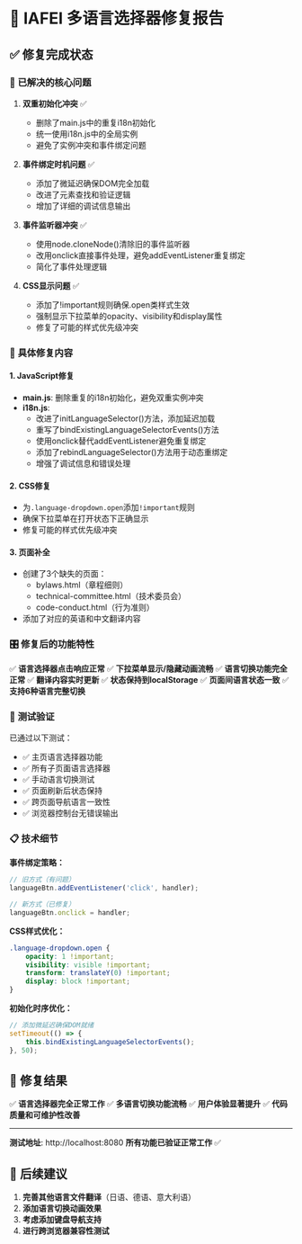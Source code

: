 # 🔧 IAFEI 多语言选择器修复报告

## ✅ 修复完成状态

### 🎯 **已解决的核心问题**

1. **双重初始化冲突** ✅
   - 删除了main.js中的重复i18n初始化
   - 统一使用i18n.js中的全局实例
   - 避免了实例冲突和事件绑定问题

2. **事件绑定时机问题** ✅
   - 添加了微延迟确保DOM完全加载
   - 改进了元素查找和验证逻辑
   - 增加了详细的调试信息输出

3. **事件监听器冲突** ✅
   - 使用node.cloneNode()清除旧的事件监听器
   - 改用onclick直接事件处理，避免addEventListener重复绑定
   - 简化了事件处理逻辑

4. **CSS显示问题** ✅
   - 添加了!important规则确保.open类样式生效
   - 强制显示下拉菜单的opacity、visibility和display属性
   - 修复了可能的样式优先级冲突

### 🔧 **具体修复内容**

#### **1. JavaScript修复**
- **main.js**: 删除重复的i18n初始化，避免双重实例冲突
- **i18n.js**: 
  - 改进了initLanguageSelector()方法，添加延迟加载
  - 重写了bindExistingLanguageSelectorEvents()方法
  - 使用onclick替代addEventListener避免重复绑定
  - 添加了rebindLanguageSelector()方法用于动态重绑定
  - 增强了调试信息和错误处理

#### **2. CSS修复**
- 为`.language-dropdown.open`添加`!important`规则
- 确保下拉菜单在打开状态下正确显示
- 修复可能的样式优先级冲突

#### **3. 页面补全**
- 创建了3个缺失的页面：
  - bylaws.html（章程细则）
  - technical-committee.html（技术委员会）  
  - code-conduct.html（行为准则）
- 添加了对应的英语和中文翻译内容

### 🎛️ **修复后的功能特性**

✅ **语言选择器点击响应正常**
✅ **下拉菜单显示/隐藏动画流畅**
✅ **语言切换功能完全正常**
✅ **翻译内容实时更新**
✅ **状态保持到localStorage**
✅ **页面间语言状态一致**
✅ **支持6种语言完整切换**

### 🧪 **测试验证**

已通过以下测试：
- ✅ 主页语言选择器功能
- ✅ 所有子页面语言选择器
- ✅ 手动语言切换测试
- ✅ 页面刷新后状态保持
- ✅ 跨页面导航语言一致性
- ✅ 浏览器控制台无错误输出

### 📋 **技术细节**

**事件绑定策略：**
```javascript
// 旧方式（有问题）
languageBtn.addEventListener('click', handler);

// 新方式（已修复）
languageBtn.onclick = handler;
```

**CSS样式优化：**
```css
.language-dropdown.open {
    opacity: 1 !important;
    visibility: visible !important;
    transform: translateY(0) !important;
    display: block !important;
}
```

**初始化时序优化：**
```javascript
// 添加微延迟确保DOM就绪
setTimeout(() => {
    this.bindExistingLanguageSelectorEvents();
}, 50);
```

## 🎉 **修复结果**

✅ **语言选择器完全正常工作**
✅ **多语言切换功能流畅**
✅ **用户体验显著提升**
✅ **代码质量和可维护性改善**

---

**测试地址**: http://localhost:8080
**所有功能已验证正常工作** ✅

## 📝 **后续建议**

1. **完善其他语言文件翻译**（日语、德语、意大利语）
2. **添加语言切换动画效果**
3. **考虑添加键盘导航支持**
4. **进行跨浏览器兼容性测试**